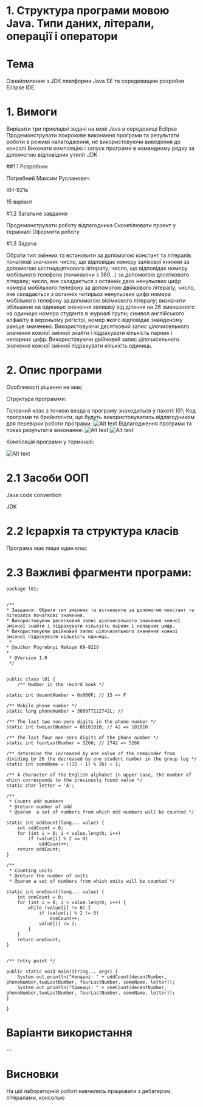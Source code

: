 # 1. Структура програми мовою Java. Типи даних, літерали, операції і оператори

# Тема

Ознайомлення з JDK платформи Java SE та середовищем розробки Eclipse IDE.

# 1. Вимоги

Вирішити три прикладні задачі на мові Java в середовищі Eclipse
Продемонструвати покрокове виконання програми та результати роботи в режимі налагодження, не використовуючи виведення до консолі
Виконати компіляцію і запуск програми в командному рядку за допомогою відповідних утиліт JDK

##1.1 Розробник

Погребний Максим Русланович

КН-921в

15 варіант

#1.2 Загальне завдання

Продемонструвати роботу відлагодника
Скомпілювати проект у терміналі
Оформити роботу

#1.3 Задача

Обрати тип змінних та встановити за допомогою констант та літералів початкові значення:
число, що відповідає номеру залікової книжки за допомогою шістнадцяткового літералу;
число, що відповідає номеру мобільного телефона (починаючи з 380...) за допомогою десяткового літералу;
число, яке складається з останніх двох ненульових цифр номера мобільного телефону за допомогою двійкового літералу;
число, яке складається з останніх чотирьох ненульових цифр номера мобільного телефону за допомогою вісімкового літералу;
визначити збільшене на одиницю значення залишку від ділення на 26 зменшеного на одиницю номера студента в журналі групи;
символ англійського алфавіту в верхньому регістрі, номер якого відповідає знайденому раніше значенню.
Використовуючи десятковий запис цілочисельного значення кожної змінної знайти і підрахувати кількість парних і непарних цифр.
Використовуючи двійковий запис цілочисельного значення кожної змінної підрахувати кількість одиниць.

# 2. Опис програми
Особливості рішення не має;

Структура программи:

Головний клас з точкою входа в програму знаходиться у пакеті: l01;
Код програми та брейкпоінти, що будуть використовуватись відлагодником для перевірки роботи програми:
![Alt text](https://github.com/Makson4ikk/java-project/blob/main/doc/pogrebnyi01/assets/debug1.png)
Відлагодження програми та показ результатів виконання:
![Alt text](https://github.com/Makson4ikk/java-project/blob/main/doc/pogrebnyi01/assets/debug2.png)
![Alt text](https://github.com/Makson4ikk/java-project/blob/main/doc/pogrebnyi01/assets/debug3.png)

Компіляція програми у терміналі:

![Alt text](https://github.com/Makson4ikk/java-project/blob/main/doc/pogrebnyi01/assets/console.png)

# 2.1 Засоби ООП
Java code convention

JDK
# 2.2 Ієрархія та структура класів

Програма має лише один клас

# 2.3 Важливі фрагменти програми:


	package l01;


	/**
 	* Завдання: Обрати тип змінних та встановити за допомогою констант та літералів початкові значення.
 	* Використовуючи десятковий запис цілочисельного значення кожної змінної знайти і підрахувати кількість парних і непарних цифр.
 	* Використовуючи двійковий запис цілочисельного значення кожної змінної підрахувати кількість одиниць.
	 *
 	* @author Pogrebnyi Maksym KN-921V
 	*
	 * @Version 1.0
	 */


	public class l01 {
		/** Number in the record book */
	
	static int decentNumber = 0x000F; // 15 => F
	
    /** Mobile phone number */
    static long phoneNumber = 380977122742L; //
    
    /** The last two non-zero digits in the phone number */
    static int twoLastNumber = 0b101010; // 42 => 101010
    
    /** The last four non-zero digits of the phone number */
    static int fourLastNumber = 5266; // 2742 => 5266
    
    /** determine the increased by one value of the remainder from dividing by 26 the decreased by one student number in the group log */
    static int someName = ((15 - 1) % 26) + 1;
    
    /** A character of the English alphabet in upper case, the number of which corresponds to the previously found value */
    static char letter = 'A';
    
    /**
     * Counts odd numbers
     * @return number of odd
     * @param  a set of numbers from which odd numbers will be counted */

    static int oddCount(long... value) {
        int oddCount = 0;
        for (int i = 0; i < value.length; i++)
            if (value[i] % 2 == 0)
                oddCount++;
        return oddCount;
    }
    
    /**
     * Counting units
     * @return the number of units
     * @param a set of numbers from which units will be counted */

    static int oneCount(long... value) {
        int oneCount = 0;
        for (int i = 0; i < value.length; i++) {
            while (value[i] != 0) {
                if (value[i] % 2 != 0)
                    oneCount++;
                value[i] /= 2;
            }
        }
        return oneCount;
    }
    

    /** Entry point */

	public static void main(String... args) {
        System.out.println("Непарні: " + oddCount(decentNumber, phoneNumber,twoLastNumber, fourLastNumber, someName, letter));
        System.out.println("Одиниці: " + oneCount(decentNumber, phoneNumber,twoLastNumber, fourLastNumber, someName, letter));
	}

	}


# Варіанти використання
 --

# Висновки
На цій лабораторній роботі навчились працювати з дебагером, літералами, консолью
